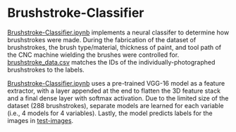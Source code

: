 # Brushstroke-Classifier

[Brushstroke-Classifier.ipynb](Brushstroke-Classifier.ipynb) implements a neural classifer to determine how brushstrokes were made. During the fabrication of the dataset of brushstrokes, the brush type/material, thickness of paint, and tool path of the CNC machine wielding the brushes were controlled for. [brushstroke_data.csv](brushstroke_data.csv) matches the IDs of the individually-photographed brushstrokes to the labels. 

[Brushstroke-Classifier.ipynb](Brushstroke-Classifier.ipynb) uses a pre-trained VGG-16 model as a feature extractor, with a layer appended at the end to flatten the 3D feature stack and a final dense layer with softmax activation. Due to the limited size of the dataset (288 brushstrokes), separate models are learned for each variable (i.e., 4 models for 4 variables). Lastly, the model predicts labels for the images in [test-images](test-images).
